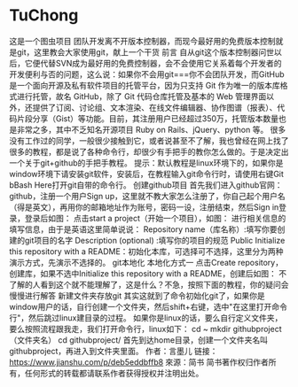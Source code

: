 # TuChong
这是一个图虫项目 
团队开发离不开版本控制器，而现今最好用的免费版本控制就是git，这里教会大家使用git，献上一个干货 
前言 
自从git这个版本控制器问世以后，它便代替SVN成为最好用的免费控制器，会不会使用它关系着每个开发者的开发便利与否的问题，这么说：如果你不会用git===你不会团队开发，而GitHub 
是一个面向开源及私有软件项目的托管平台，因为只支持 Git 
作为唯一的版本库格式进行托管，故名 GitHub，除了 Git 代码仓库托管及基本的 
Web 
管理界面以外，还提供了订阅、讨论组、文本渲染、在线文件编辑器、协作图谱（报表）、代码片段分享（Gist）等功能。目前，其注册用户已经超过350万，托管版本数量也是非常之多，其中不乏知名开源项目 
Ruby on Rails、jQuery、python 等。 
很多没有工作过的同学，一般很少接触到它，或者说甚至不了解，我也曾经在网上找了很多的教程，都是说了各种命令行，却很少有手把手的教你怎么做的。于是决定出一个关于git+github的手把手教程。 
提示：默认教程是linux环境下的，如果你是window环境下请安装git软件，安装后，在教程输入git命令行时，请使用右键Git 
bBash Here打开git自带的命令行。 创建github项目 
首先我们进入github官网：github，注册一个用户Sign 
up，这里就不教大家怎么注册了，你自己起个用户名（得是英文），再用你的邮箱地址作为账号，密码一设，注册结束，然后Sign 
in登录，登录后如图： 点击start a project（开始一个项目），如图： 
进行相关信息的填写信息，由于是英语这里简单说说： Repository 
name（库名称）:填写你要创建的git项目的名字 Description (optional) 
:填写你的项目的规范
Public Initialize this repository with a 
README：初始化本库，可选择可不选择，这里分为两种演示方式，先演示不选择的。 
git本地化 本地化方式一 点击Create 
repository，创建库，如果不选中Initialize this repository with a 
README，创建后如图： 
不了解的人看到这个就不能理解了，这是什么？不急，按照下面的教程，你的疑问会慢慢进行解答 
新建文件夹存放git 
其实这就到了命令初始化git了，如果你是window用户的话，自行创建一个文件夹，然后shift+右键，选中"在这里打开命令行"，然后跳过linux建目录的过程。 
如果你是linux的话，要么自行定义文件夹，要么按照流程跟我走，我们打开命令行，linux如下： 
cd ~ mkdir githubproject（文件夹名） cd githubproject/ 
首先到达home目录，创建一个文件夹名叫githubproject，再进入到文件夹里面。 
作者：言墨儿 链接：https://www.jianshu.com/p/deb5eddbffb8 來源：简书
简书著作权归作者所有，任何形式的转载都请联系作者获得授权并注明出处。
